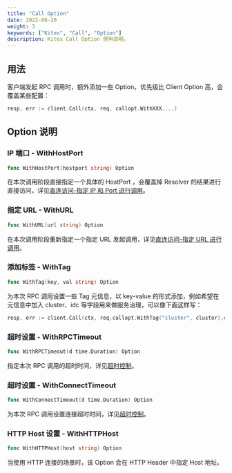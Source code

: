 ```yaml
---
title: "Call Option"
date: 2022-06-20
weight: 3
keywords: ["Kitex", "Call", "Option"]
description: Kitex Call Option 使用说明。
---
```


## 用法

客户端发起 RPC 调用时，额外添加一些 Option，优先级比 Client Option 高，会覆盖某些配置：

```go
resp, err := client.Call(ctx, req, callopt.WithXXX....)
```

## Option 说明

### IP 端口 - WithHostPort

```go
func WithHostPort(hostport string) Option
```

在本次调用阶段直接指定一个具体的 HostPort ，会覆盖掉 Resolver 的结果进行直接访问，详见[直连访问-指定 IP 和 Port 进行调用](/zh/docs/kitex/tutorials/basic-feature/visit_directly/)。

### 指定 URL - WithURL

```go
func WithURL(url string) Option
```

在本次调用阶段重新指定一个指定 URL 发起调用，详见[直连访问-指定 URL 进行调用](/zh/docs/kitex/tutorials/basic-feature/visit_directly/)。

### 添加标签 - WithTag

```go
func WithTag(key, val string) Option
```

为本次 RPC 调用设置一些 Tag 元信息，以 key-value 的形式添加，例如希望在元信息中加入 cluster、idc 等字段用来做服务治理，可以像下面这样写：

```go
resp, err := client.Call(ctx, req,callopt.WithTag("cluster", cluster),callopt.WithTag("idc", idc))
```

### 超时设置 - WithRPCTimeout

```go
func WithRPCTimeout(d time.Duration) Option
```

指定本次 RPC 调用的超时时间，详见[超时控制](/zh/docs/kitex/tutorials/service-governance/timeout/)。

### 超时设置 - WithConnectTimeout

```go
func WithConnectTimeout(d time.Duration) Option
```

为本次 RPC 调用设置连接超时时间，详见[超时控制](/zh/docs/kitex/tutorials/service-governance/timeout/)。

### HTTP Host 设置 - WithHTTPHost

```go
func WithHTTPHost(host string) Option
```

当使用 HTTP 连接的场景时，该 Option 会在 HTTP Header 中指定 Host 地址。

